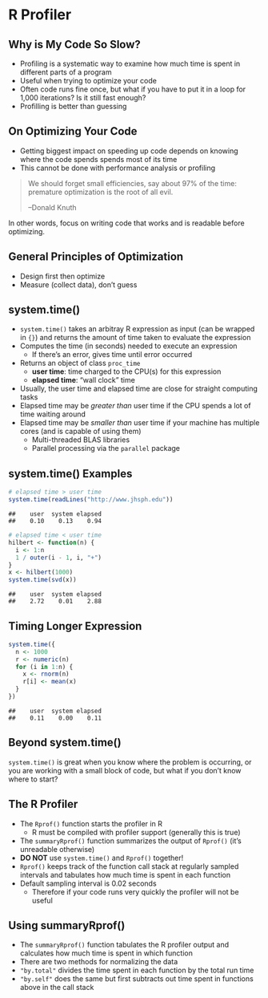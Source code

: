 R Profiler
================

## Why is My Code So Slow?

-   Profiling is a systematic way to examine how much time is spent in
    different parts of a program
-   Useful when trying to optimize your code
-   Often code runs fine once, but what if you have to put it in a loop
    for 1,000 iterations? Is it still fast enough?
-   Profilling is better than guessing

## On Optimizing Your Code

-   Getting biggest impact on speeding up code depends on knowing where
    the code spends spends most of its time
-   This cannot be done with performance analysis or profiling

> We should forget small efficiencies, say about 97% of the time:
> premature optimization is the root of all evil.
>
> –Donald Knuth

In other words, focus on writing code that works and is readable before
optimizing.

## General Principles of Optimization

-   Design first then optimize
-   Measure (collect data), don’t guess

## system.time()

-   `system.time()` takes an arbitray R expression as input (can be
    wrapped in `{}`) and returns the amount of time taken to evaluate
    the expression
-   Computes the time (in seconds) needed to execute an expression
    -   If there’s an error, gives time until error occurred
-   Returns an object of class `proc_time`
    -   **user time**: time charged to the CPU(s) for this expression
    -   **elapsed time**: “wall clock” time
-   Usually, the user time and elapsed time are close for straight
    computing tasks
-   Elapsed time may be *greater than* user time if the CPU spends a lot
    of time waiting around
-   Elapsed time may be *smaller than* user time if your machine has
    multiple cores (and is capable of using them)
    -   Multi-threaded BLAS libraries
    -   Parallel processing via the `parallel` package

## system.time() Examples

``` r
# elapsed time > user time
system.time(readLines("http://www.jhsph.edu"))
```

    ##    user  system elapsed 
    ##    0.10    0.13    0.94

``` r
# elapsed time < user time
hilbert <- function(n) {
  i <- 1:n
  1 / outer(i - 1, i, "+")
}
x <- hilbert(1000)
system.time(svd(x))
```

    ##    user  system elapsed 
    ##    2.72    0.01    2.88

## Timing Longer Expression

``` r
system.time({
  n <- 1000
  r <- numeric(n)
  for (i in 1:n) {
    x <- rnorm(n)
    r[i] <- mean(x)
  }
})
```

    ##    user  system elapsed 
    ##    0.11    0.00    0.11

## Beyond system.time()

`system.time()` is great when you know where the problem is occurring,
or you are working with a small block of code, but what if you don’t
know where to start?

## The R Profiler

-   The `Rprof()` function starts the profiler in R
    -   R must be compiled with profiler support (generally this is
        true)
-   The `summaryRprof()` function summarizes the output of `Rprof()`
    (it’s unreadable otherwise)
-   **DO NOT** use `system.time()` and `Rprof()` together!
-   `Rprof()` keeps track of the function call stack at regularly
    sampled intervals and tabulates how much time is spent in each
    function
-   Default sampling interval is 0.02 seconds
    -   Therefore if your code runs very quickly the profiler will not
        be useful

## Using summaryRprof()

-   The `summaryRprof()` function tabulates the R profiler output and
    calculates how much time is spent in which function
-   There are two methods for normalizing the data
-   `"by.total"` divides the time spent in each function by the total
    run time
-   `"by.self"` does the same but first subtracts out time spent in
    functions above in the call stack

